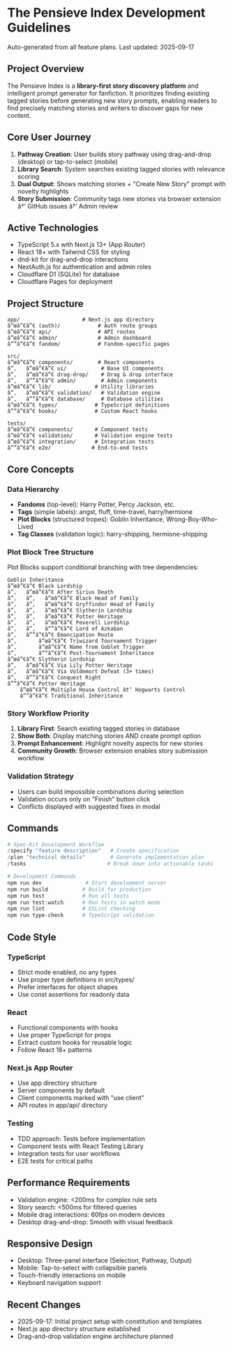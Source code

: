 ﻿# The Pensieve Index Development Guidelines

Auto-generated from all feature plans. Last updated: 2025-09-17

## Project Overview

The Pensieve Index is a **library-first story discovery platform** and intelligent prompt generator for fanfiction. It prioritizes finding existing tagged stories before generating new story prompts, enabling readers to find precisely matching stories and writers to discover gaps for new content.

## Core User Journey

1. **Pathway Creation**: User builds story pathway using drag-and-drop (desktop) or tap-to-select (mobile)
2. **Library Search**: System searches existing tagged stories with relevance scoring
3. **Dual Output**: Shows matching stories + "Create New Story" prompt with novelty highlights
4. **Story Submission**: Community tags new stories via browser extension â†’ GitHub issues â†’ Admin review

## Active Technologies

- TypeScript 5.x with Next.js 13+ (App Router)
- React 18+ with Tailwind CSS for styling
- dnd-kit for drag-and-drop interactions
- NextAuth.js for authentication and admin roles
- Cloudflare D1 (SQLite) for database
- Cloudflare Pages for deployment

## Project Structure

```
app/                    # Next.js app directory
â”œâ”€â”€ (auth)/            # Auth route groups
â”œâ”€â”€ api/               # API routes
â”œâ”€â”€ admin/             # Admin dashboard
â””â”€â”€ fandom/            # Fandom-specific pages

src/
â”œâ”€â”€ components/        # React components
â”‚   â”œâ”€â”€ ui/           # Base UI components
â”‚   â”œâ”€â”€ drag-drop/    # Drag & drop interface
â”‚   â””â”€â”€ admin/        # Admin components
â”œâ”€â”€ lib/              # Utility libraries
â”‚   â”œâ”€â”€ validation/   # Validation engine
â”‚   â””â”€â”€ database/     # Database utilities
â”œâ”€â”€ types/            # TypeScript definitions
â””â”€â”€ hooks/            # Custom React hooks

tests/
â”œâ”€â”€ components/       # Component tests
â”œâ”€â”€ validation/       # Validation engine tests
â”œâ”€â”€ integration/      # Integration tests
â””â”€â”€ e2e/             # End-to-end tests
```

## Core Concepts

### Data Hierarchy

- **Fandoms** (top-level): Harry Potter, Percy Jackson, etc.
- **Tags** (simple labels): angst, fluff, time-travel, harry/hermione
- **Plot Blocks** (structured tropes): Goblin Inheritance, Wrong-Boy-Who-Lived
- **Tag Classes** (validation logic): harry-shipping, hermione-shipping

### Plot Block Tree Structure

Plot Blocks support conditional branching with tree dependencies:

```
Goblin Inheritance
â”œâ”€â”€ Black Lordship
â”‚   â”œâ”€â”€ After Sirius Death
â”‚   â”‚   â”œâ”€â”€ Black Head of Family
â”‚   â”‚   â”œâ”€â”€ Gryffindor Head of Family
â”‚   â”‚   â”œâ”€â”€ Slytherin Lordship
â”‚   â”‚   â”œâ”€â”€ Potter Heritage
â”‚   â”‚   â”œâ”€â”€ Peverell Lordship
â”‚   â”‚   â””â”€â”€ Lord of Azkaban
â”‚   â””â”€â”€ Emancipation Route
â”‚       â”œâ”€â”€ Triwizard Tournament Trigger
â”‚       â”œâ”€â”€ Name from Goblet Trigger
â”‚       â””â”€â”€ Post-Tournament Inheritance
â”œâ”€â”€ Slytherin Lordship
â”‚   â”œâ”€â”€ Via Lily Potter Heritage
â”‚   â”œâ”€â”€ Via Voldemort Defeat (3+ times)
â”‚   â””â”€â”€ Conquest Right
â””â”€â”€ Potter Heritage
    â”œâ”€â”€ Multiple House Control â†’ Hogwarts Control
    â””â”€â”€ Traditional Inheritance
```

### Story Workflow Priority

1. **Library First**: Search existing tagged stories in database
2. **Show Both**: Display matching stories AND create prompt option
3. **Prompt Enhancement**: Highlight novelty aspects for new stories
4. **Community Growth**: Browser extension enables story submission workflow

### Validation Strategy

- Users can build impossible combinations during selection
- Validation occurs only on "Finish" button click
- Conflicts displayed with suggested fixes in modal

## Commands

```powershell
# Spec-Kit Development Workflow
/specify "feature description"   # Create specification
/plan "technical details"        # Generate implementation plan
/tasks                          # Break down into actionable tasks

# Development Commands
npm run dev              # Start development server
npm run build           # Build for production
npm run test            # Run all tests
npm run test:watch      # Run tests in watch mode
npm run lint            # ESLint checking
npm run type-check      # TypeScript validation
```

## Code Style

### TypeScript

- Strict mode enabled, no any types
- Use proper type definitions in src/types/
- Prefer interfaces for object shapes
- Use const assertions for readonly data

### React

- Functional components with hooks
- Use proper TypeScript for props
- Extract custom hooks for reusable logic
- Follow React 18+ patterns

### Next.js App Router

- Use app directory structure
- Server components by default
- Client components marked with "use client"
- API routes in app/api/ directory

### Testing

- TDD approach: Tests before implementation
- Component tests with React Testing Library
- Integration tests for user workflows
- E2E tests for critical paths

## Performance Requirements

- Validation engine: <200ms for complex rule sets
- Story search: <500ms for filtered queries
- Mobile drag interactions: 60fps on modern devices
- Desktop drag-and-drop: Smooth with visual feedback

## Responsive Design

- Desktop: Three-panel interface (Selection, Pathway, Output)
- Mobile: Tap-to-select with collapsible panels
- Touch-friendly interactions on mobile
- Keyboard navigation support

## Recent Changes

- 2025-09-17: Initial project setup with constitution and templates
- Next.js app directory structure established
- Drag-and-drop validation engine architecture planned

<!-- MANUAL ADDITIONS START -->
<!-- Add project-specific guidelines, coding standards, or team preferences here -->
<!-- MANUAL ADDITIONS END -->

